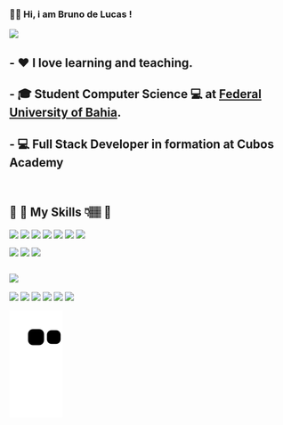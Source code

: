 # <h3> 🧒🏽 Hi, i am Bruno de Lucas ! </h3>

![](https://komarev.com/ghpvc/?username=brunobarbosa17&color=006bed)

## - ❤️ I love **learning** and **teaching**.
## - 🎓 Student **Computer Science**  &#128187; at <a href="[link da sua faculdade](https://dcc.ufba.br/)">Federal University of Bahia</a>.
## - &#128187; **Full Stack Developer** in formation at Cubos Academy

<div style="display: inline_block">
<br>

## 🚧 🚀 My Skills 👇🏽 🚧

<img align="center" src="https://img.shields.io/badge/HTML5-E34F26?style=for-the-badge&logo=html5&logoColor=white"> <img align="center" src="https://img.shields.io/badge/CSS3-1572B6?style=for-the-badge&logo=css3&logoColor=white"> <img align="center" src="https://img.shields.io/badge/JavaScript-323330?style=for-the-badge&logo=javascript&logoColor=F7DF1E"> <img align="center" src="https://img.shields.io/badge/TypeScript-007ACC?style=for-the-badge&logo=typescript&logoColor=white"> <img align="center" src="https://img.shields.io/badge/Node.js-43853D?style=for-the-badge&logo=node.js&logoColor=white"> <img align="center" src="https://img.shields.io/badge/Express.js-404D59?style=for-the-badge"> <img align="center" src="https://img.shields.io/badge/React-20232A?style=for-the-badge&logo=react&logoColor=61DAFB"> 

<img align="center" src="https://img.shields.io/badge/PostgreSQL-316192?style=for-the-badge&logo=postgresql&logoColor=white"> <img align="center" src="https://img.shields.io/badge/Node.js-43853D?style=for-the-badge&logo=node.js&logoColor=white"> <img align="center" src="https://img.shields.io/badge/C%2B%2B-00599C?style=for-the-badge&logo=c%2B%2B&logoColor=white"> 

</div>

<br>

<img height="180em" src="https://github-readme-stats.vercel.app/api/top-langs/?username=brunobarbosa17&layout=compact&langs_count=7&theme=dracula"/>

<br>

<a href = "mailto: brunnobarbosas@gmail.com" target="_blank"><img src="https://img.shields.io/badge/-Gmail-%23333?style=for-the-badge&logo=gmail&logoColor=white" target="_blank"></a> [<img src="https://img.shields.io/badge/-Instagram-%23E4405F?style=for-the-badge&logo=instagram&logoColor=white" />](https://instagram.com/o_brunobarbosa) [<img src="https://img.shields.io/badge/linkedin-%230077B5.svg?&style=for-the-badge&logo=linkedin&logoColor=white" />](https://www.linkedin.com/in/bruno-de-lucas-b-b8b246a1/) [<img src = "https://img.shields.io/badge/facebook-%231877F2.svg?&style=for-the-badge&logo=facebook&logoColor=white">](https://www.facebook.com/delucasB/) [<img src="https://img.shields.io/badge/WhatsApp-25D366?style=for-the-badge&logo=whatsapp&logoColor=white"/>](https://wa.me/5571981703123?text=Ol%C3%A1,%20vim%20pelo%20Github) [<img src="https://img.shields.io/badge/YouTube-FF0000?style=for-the-badge&logo=youtube&logoColor=white"/>](https://www.youtube.com/channel/UC7MDYFpb2qb7gjg9oOpbJFA)


![Snake animation](https://github.com/rafaballerini/rafaballerini/blob/output/github-contribution-grid-snake.svg)
 
